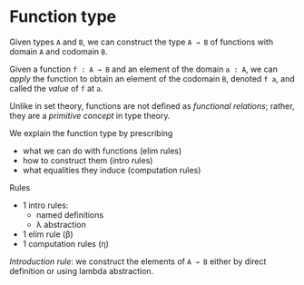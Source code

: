 # Function type

Given types `A` and `B`, we can construct the type `A → B` of functions with domain `A` and codomain `B`.

Given a function `f : A → B` and an element of the domain `a : A`, we can *apply* the function to obtain an element of the codomain `B`, denoted `f a`, and called the *value* of `f` at `a`.

Unlike in set theory, functions are not defined as *functional relations*; rather, they are a *primitive concept* in type theory.

We explain the function type by prescribing
- what we can do with functions (elim rules)
- how to construct them (intro rules)
- what equalities they induce (computation rules)

Rules
- 1 intro rules:
  - named definitions
  - λ abstraction
- 1 elim rule (β)
- 1 computation rules (η)

*Introduction rule*: we construct the elements of `A → B` either by direct definition or using lambda abstraction.

